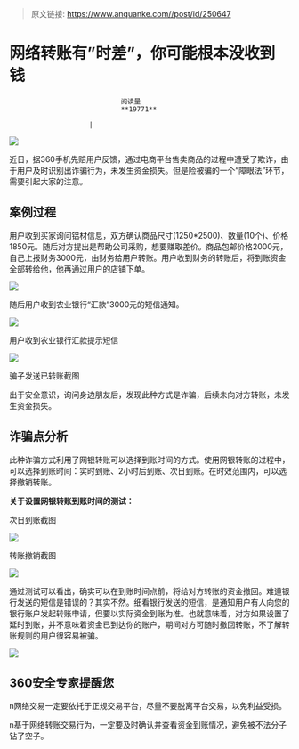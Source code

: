 > 原文链接: https://www.anquanke.com//post/id/250647 


# 网络转账有”时差”，你可能根本没收到钱


                                阅读量   
                                **19771**
                            
                        |
                        
                                                                                    



[![](https://p3.ssl.qhimg.com/t0192b19f978c1c7243.png)](https://p3.ssl.qhimg.com/t0192b19f978c1c7243.png)



近日，据360手机先赔用户反馈，通过电商平台售卖商品的过程中遭受了欺诈，由于用户及时识别出诈骗行为，未发生资金损失。但是险被骗的一个“障眼法”环节，需要引起大家的注意。



## 案例过程

用户收到买家询问铝材信息，双方确认商品尺寸(1250*2500)、数量(10个)、价格1850元。随后对方提出是帮助公司采购，想要赚取差价。商品包邮价格2000元，自己上报财务3000元，由财务给用户转账。用户收到财务的转账后，将到账资金全部转给他，他再通过用户的店铺下单。

[![](https://p1.ssl.qhimg.com/t01e488bc72fa369e7f.png)](https://p1.ssl.qhimg.com/t01e488bc72fa369e7f.png)

随后用户收到农业银行“汇款”3000元的短信通知。

[![](https://p2.ssl.qhimg.com/t011cd71b133182609e.png)](https://p2.ssl.qhimg.com/t011cd71b133182609e.png)

用户收到农业银行汇款提示短信

[![](https://p3.ssl.qhimg.com/t01f21b63a9ec3fa6fe.png)](https://p3.ssl.qhimg.com/t01f21b63a9ec3fa6fe.png)

骗子发送已转账截图

出于安全意识，询问身边朋友后，发现此种方式是诈骗，后续未向对方转账，未发生资金损失。



## 诈骗点分析

此种诈骗方式利用了网银转账可以选择到账时间的方式。使用网银转账的过程中，可以选择到账时间：实时到账、2小时后到账、次日到账。在时效范围内，可以选择撤销转账。

**关于设置网银转账到账时间的测试：**

次日到账截图

[![](https://p5.ssl.qhimg.com/t016a3006524520bb42.png)](https://p5.ssl.qhimg.com/t016a3006524520bb42.png)

转账撤销截图

[![](https://p5.ssl.qhimg.com/t01d939b7f6f9605ebd.png)](https://p5.ssl.qhimg.com/t01d939b7f6f9605ebd.png)

通过测试可以看出，确实可以在到账时间点前，将给对方转账的资金撤回。难道银行发送的短信是错误的？其实不然。细看银行发送的短信，是通知用户有人向您的银行账户发起转账申请，但要以实际资金到账为准。也就意味着，对方如果设置了延时到账，并不意味着资金已到达你的账户，期间对方可随时撤回转账，不了解转账规则的用户很容易被骗。

[![](https://p0.ssl.qhimg.com/t01751464a581203d05.png)](https://p0.ssl.qhimg.com/t01751464a581203d05.png)



## 360安全专家提醒您

n网络交易一定要依托于正规交易平台，尽量不要脱离平台交易，以免利益受损。

n基于网络转账交易行为，一定要及时确认并查看资金到账情况，避免被不法分子钻了空子。
